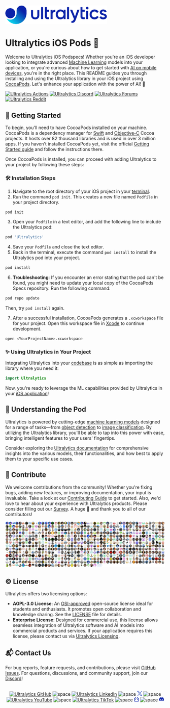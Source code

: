 <a href="https://www.ultralytics.com/"><img src="https://raw.githubusercontent.com/ultralytics/assets/main/logo/Ultralytics_Logotype_Original.svg" width="320" alt="Ultralytics logo"></a>

# Ultralytics iOS Pods :apple:

Welcome to Ultralytics iOS Podspecs! Whether you're an iOS developer looking to integrate advanced [Machine Learning](https://en.wikipedia.org/wiki/Machine_learning) models into your application, or you're curious about how to get started with [AI on mobile devices](https://developer.apple.com/machine-learning/), you're in the right place. This README guides you through installing and using the Ultralytics library in your iOS project using [CocoaPods](https://cocoapods.org/). Let's enhance your application with the power of AI! 🚀

[![Ultralytics Actions](https://github.com/ultralytics/ultralytics-ios-podspecs/actions/workflows/format.yml/badge.svg)](https://github.com/ultralytics/ultralytics-ios-podspecs/actions/workflows/format.yml)
[![Ultralytics Discord](https://img.shields.io/discord/1089800235347353640?logo=discord&logoColor=white&label=Discord&color=blue)](https://discord.com/invite/ultralytics)
[![Ultralytics Forums](https://img.shields.io/discourse/users?server=https%3A%2F%2Fcommunity.ultralytics.com&logo=discourse&label=Forums&color=blue)](https://community.ultralytics.com/)
[![Ultralytics Reddit](https://img.shields.io/reddit/subreddit-subscribers/ultralytics?style=flat&logo=reddit&logoColor=white&label=Reddit&color=blue)](https://reddit.com/r/ultralytics)

## 🚦 Getting Started

To begin, you'll need to have CocoaPods installed on your machine. CocoaPods is a dependency manager for [Swift](https://www.swift.org/) and [Objective-C](https://developer.apple.com/library/archive/documentation/Cocoa/Conceptual/ProgrammingWithObjectiveC/Introduction/Introduction.html) Cocoa projects. It hosts over 82 thousand libraries and is used in over 3 million apps. If you haven't installed CocoaPods yet, visit the official [Getting Started guide](https://guides.cocoapods.org/using/getting-started.html) and follow the instructions there.

Once CocoaPods is installed, you can proceed with adding Ultralytics to your project by following these steps:

### 🛠️ Installation Steps

1.  Navigate to the root directory of your iOS project in your [terminal](https://en.wikipedia.org/wiki/Terminal_emulator).
2.  Run the command `pod init`. This creates a new file named `Podfile` in your project directory.

```bash
pod init
```

3.  Open your `Podfile` in a text editor, and add the following line to include the Ultralytics pod:

```ruby
pod 'Ultralytics'
```

4.  Save your `Podfile` and close the text editor.
5.  Back in the terminal, execute the command `pod install` to install the Ultralytics pod into your project.

```bash
pod install
```

6.  **Troubleshooting**: If you encounter an error stating that the pod can't be found, you might need to update your local copy of the CocoaPods Specs repository. Run the following command:

```bash
pod repo update
```

Then, try `pod install` again.

7.  After a successful installation, CocoaPods generates a `.xcworkspace` file for your project. Open this workspace file in [Xcode](https://developer.apple.com/xcode/) to continue development.

```bash
open <YourProjectName>.xcworkspace
```

### ✨ Using Ultralytics in Your Project

Integrating Ultralytics into your [codebase](https://en.wikipedia.org/wiki/Codebase) is as simple as importing the library where you need it:

```swift
import Ultralytics
```

Now, you're ready to leverage the ML capabilities provided by Ultralytics in your [iOS application](https://developer.apple.com/)!

## 🧠 Understanding the Pod

Ultralytics is powered by cutting-edge [machine learning models](https://docs.ultralytics.com/models/) designed for a range of tasks—from [object detection](https://docs.ultralytics.com/tasks/detect/) to [image classification](https://docs.ultralytics.com/tasks/classify/). By utilizing the Ultralytics library, you'll be able to tap into this power with ease, bringing intelligent features to your users' fingertips.

Consider exploring the [Ultralytics documentation](https://docs.ultralytics.com/) for comprehensive insights into the various models, their functionalities, and how best to apply them to your specific use cases.

## 🤝 Contribute

We welcome contributions from the community! Whether you're fixing bugs, adding new features, or improving documentation, your input is invaluable. Take a look at our [Contributing Guide](https://docs.ultralytics.com/help/contributing/) to get started. Also, we'd love to hear about your experience with Ultralytics products. Please consider filling out our [Survey](https://www.ultralytics.com/survey?utm_source=github&utm_medium=social&utm_campaign=Survey). A huge 🙏 and thank you to all of our contributors!

[![Ultralytics open-source contributors](https://raw.githubusercontent.com/ultralytics/assets/main/im/image-contributors.png)](https://github.com/ultralytics/ultralytics/graphs/contributors)

## ©️ License

Ultralytics offers two licensing options:

-   **AGPL-3.0 License**: An [OSI-approved](https://opensource.org/license/agpl-v3) open-source license ideal for students and enthusiasts. It promotes open collaboration and knowledge sharing. See the [LICENSE](https://github.com/ultralytics/ultralytics/blob/main/LICENSE) file for details.
-   **Enterprise License**: Designed for commercial use, this license allows seamless integration of Ultralytics software and AI models into commercial products and services. If your application requires this license, please contact us via [Ultralytics Licensing](https://www.ultralytics.com/license).

## 📬 Contact Us

For bug reports, feature requests, and contributions, please visit [GitHub Issues](https://github.com/ultralytics/ultralytics-ios-podspecs/issues). For questions, discussions, and community support, join our [Discord](https://discord.com/invite/ultralytics)!

<br>
<div align="center">
  <a href="https://github.com/ultralytics"><img src="https://github.com/ultralytics/assets/raw/main/social/logo-social-github.png" width="3%" alt="Ultralytics GitHub"></a>
  <img src="https://github.com/ultralytics/assets/raw/main/social/logo-transparent.png" width="3%" alt="space">
  <a href="https://www.linkedin.com/company/ultralytics/"><img src="https://github.com/ultralytics/assets/raw/main/social/logo-social-linkedin.png" width="3%" alt="Ultralytics LinkedIn"></a>
  <img src="https://github.com/ultralytics/assets/raw/main/social/logo-transparent.png" width="3%" alt="space">
  <a href="https://twitter.com/ultralytics"><img src="https://github.com/ultralytics/assets/raw/main/social/logo-social-twitter.png" width="3%" alt="Ultralytics Twitter"></a>
  <img src="https://github.com/ultralytics/assets/raw/main/social/logo-transparent.png" width="3%" alt="space">
  <a href="https://youtube.com/ultralytics"><img src="https://github.com/ultralytics/assets/raw/main/social/logo-social-youtube.png" width="3%" alt="Ultralytics YouTube"></a>
  <img src="https://github.com/ultralytics/assets/raw/main/social/logo-transparent.png" width="3%" alt="space">
  <a href="https://www.tiktok.com/@ultralytics"><img src="https://github.com/ultralytics/assets/raw/main/social/logo-social-tiktok.png" width="3%" alt="Ultralytics TikTok"></a>
  <img src="https://github.com/ultralytics/assets/raw/main/social/logo-transparent.png" width="3%" alt="space">
  <a href="https://ultralytics.com/bilibili"><img src="https://github.com/ultralytics/assets/raw/main/social/logo-social-bilibili.png" width="3%" alt="Ultralytics BiliBili"></a>
  <img src="https://github.com/ultralytics/assets/raw/main/social/logo-transparent.png" width="3%" alt="space">
  <a href="https://discord.com/invite/ultralytics"><img src="https://github.com/ultralytics/assets/raw/main/social/logo-social-discord.png" width="3%" alt="Ultralytics Discord"></a>
</div>
